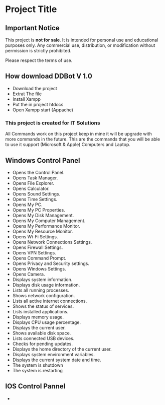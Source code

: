 # Project Title

## Important Notice

This project is **not for sale**. It is intended for personal use and educational purposes only. Any commercial use, distribution, or modification without permission is strictly prohibited.

Please respect the terms of use.


## How download DDBot V 1.0

- Download the project
- Extrat The file
- Install Xampp
- Put the in project htdocs
- Open Xampp start (Appache)

### This project is created for IT Solutions 

All Commands work on this project keep in mine it will be upgrade with more commands in the future.
This are the commands that you will be able to use it support (Microsoft & Apple) Computers and Laptop.

 Windows Control Panel
 ----------------------
  -  Opens the Control Panel.
  -  Opens Task Manager.
  -  Opens File Explorer.
  -  Opens Calculator.
  -  Opens Sound Settings.
  -  Opens Time Settings.
  -  Opens My PC.
  -  Opens My PC Properties.
  -  Opens My Disk Management.
  -  Opens My Computer Management.
  -  Opens My Performance Monitor.
  -  Opens My Resource Monitor.
  -  Opens Wi-Fi Settings.
  -  Opens Network Connections Settings.
  -  Opens Firewall Settings.
  -  Opens VPN Settings.
  -  Opens Command Prompt.
  -  Opens Privacy and Security settings.
  -  Opens Windows Settings.
  -  Opens Camera.
  -  Displays system information.
  -  Displays disk usage information.
  -  Lists all running processes.
  -  Shows network configuration.
  -  Lists all active internet connections.
  -  Shows the status of services.
  -  Lists installed applications.
  -  Displays memory usage.
  -  Displays CPU usage percentage.
  -  Displays the current user.
  -  Shows available disk space.
  -  Lists connected USB devices.
  -  Checks for pending updates.
  -  Displays the home directory of the current user.
  -  Displays system environment variables.
  -  Displays the current system date and time.
  -  The system is shutdown
  -  The system is restarting
 
 IOS Control Pannel
 -------------------
  -
  

